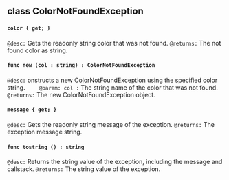 ## class ColorNotFoundException

#### ```color { get; }```


```@desc:``` Gets the readonly string color that was not found.
```@returns:``` The not found color as string.

#### ```func new (col : string) : ColorNotFoundException```


```@desc:``` onstructs a new ColorNotFoundException using the specified color string.
```    @param: col :``` The string name of the color that was not found.
```@returns:``` The new ColorNotFoundException object.

#### ```message { get; }```


```@desc:``` Gets the readonly string message of the exception.
```@returns:``` The exception message string.

#### ```func tostring () : string```


```@desc:``` Returns the string value of the exception, including the message and callstack.
```@returns:``` The string value of the exception.

